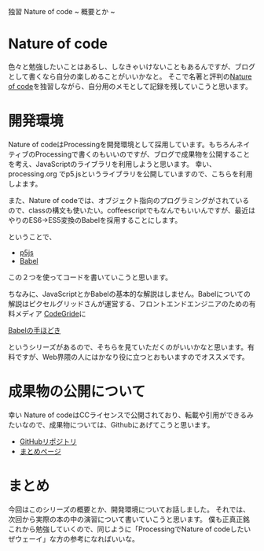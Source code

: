 独習 Nature of code ~ 概要とか ~

# Nature of code

色々と勉強したいことはあるし、しなきゃいけないこともあるんですが、ブログとして書くなら自分の楽しめることがいいかなと。
そこで名著と評判の[Nature of code](http://natureofcode.com/)を独習しながら、自分用のメモとして記録を残していこうと思います。

# 開発環境

Nature of codeはProcessingを開発環境として採用しています。もちろんネイティブのProcessingで書くのもいいのですが、ブログで成果物を公開することを考え、JavaScriptのライブラリを利用しようと思います。
幸い、processing.org でp5.jsというライブラリを公開していますので、こちらを利用しよます。

また、Nature of codeでは、オブジェクト指向のプログラミングがされているので、classの構文も使いたい。coffeescriptでもなんでもいいんですが、最近はやりのES6→ES5変換のBabelを採用することにします。

ということで、

- [p5js](http://p5js.org/)
- [Babel](https://babeljs.io/)

この２つを使ってコードを書いていこうと思います。

ちなみに、JavaScriptとかBabelの基本的な解説はしません。Babelについての解説はピクセルグリッドさんが運営する、フロントエンドエンジニアのための有料メディア [CodeGride](http://www.codegrid.net)に

[Babelの手ほどき](https://app.codegrid.net/entry/babel-1)

というシリーズがあるので、そちらを見ていただくのがいいかなと思います。有料ですが、Web界隈の人にはかなり役に立つとおもいますのでオススメです。

# 成果物の公開について

幸い Nature of codeはCCライセンスで公開されており、転載や引用ができるみたいなので、成果物については、Githubにあげてこうと思います。

- [GitHubリポジトリ](https://github.com/studio-kakky/study_natureofcode)
- [まとめページ](http://studio-kakky.github.io/study_natureofcode/dist/)


# まとめ

今回はこのシリーズの概要とか、開発環境についてお話しました。
それでは、次回から実際の本の中の演習について書いていこうと思います。
僕も正真正銘これから勉強していくので、同じように「ProcessingでNature of codeしたいぜウェーイ」な方の参考になればいいな。



